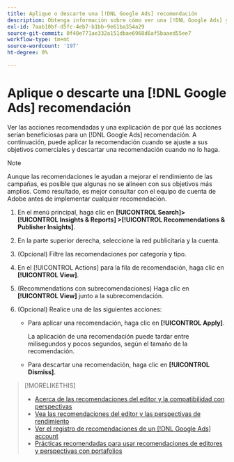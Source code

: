 ```yaml
---
title: Aplique o descarte una [!DNL Google Ads] recomendación
description: Obtenga información sobre cómo ver una [!DNL Google Ads] y cómo aplicar o rechazar la recomendación.
exl-id: 7aab10bf-d5fc-4eb7-b1bb-9e61ba354a29
source-git-commit: 0f40e771ae332a151dbae6968d6af5baaed55ee7
workflow-type: tm+mt
source-wordcount: '197'
ht-degree: 0%

---
```


# Aplique o descarte una [!DNL Google Ads] recomendación

Ver las acciones recomendadas y una explicación de por qué las acciones serían beneficiosas para un [!DNL Google Ads] recomendación. A continuación, puede aplicar la recomendación cuando se ajuste a sus objetivos comerciales y descartar una recomendación cuando no lo haga.

>[!NOTE]
>
>Aunque las recomendaciones le ayudan a mejorar el rendimiento de las campañas, es posible que algunas no se alineen con sus objetivos más amplios. Como resultado, es mejor consultar con el equipo de cuenta de Adobe antes de implementar cualquier recomendación.

1. En el menú principal, haga clic en **[!UICONTROL Search]> [!UICONTROL Insights & Reports] >[!UICONTROL Recommendations & Publisher Insights]**.

1. En la parte superior derecha, seleccione la red publicitaria y la cuenta.

1. (Opcional) Filtre las recomendaciones por categoría y tipo.

1. En el [!UICONTROL Actions] para la fila de recomendación, haga clic en **[!UICONTROL View]**.

1. (Recommendations con subrecomendaciones) Haga clic en **[!UICONTROL View]** junto a la subrecomendación.

1. (Opcional) Realice una de las siguientes acciones:

   * Para aplicar una recomendación, haga clic en **[!UICONTROL Apply]**.

     La aplicación de una recomendación puede tardar entre milisegundos y pocos segundos, según el tamaño de la recomendación.

   * Para descartar una recomendación, haga clic en **[!UICONTROL Dismiss]**.

>[!MORELIKETHIS]
>
>* [Acerca de las recomendaciones del editor y la compatibilidad con perspectivas](recommendation-support.md)
>* [Vea las recomendaciones del editor y las perspectivas de rendimiento](recommendation-view.md)
>* [Ver el registro de recomendaciones de un [!DNL Google Ads] account](google-recommendation-view-log.md)
>* [Prácticas recomendadas para usar recomendaciones de editores y perspectivas con portafolios](recommendation-best-practices.md)
